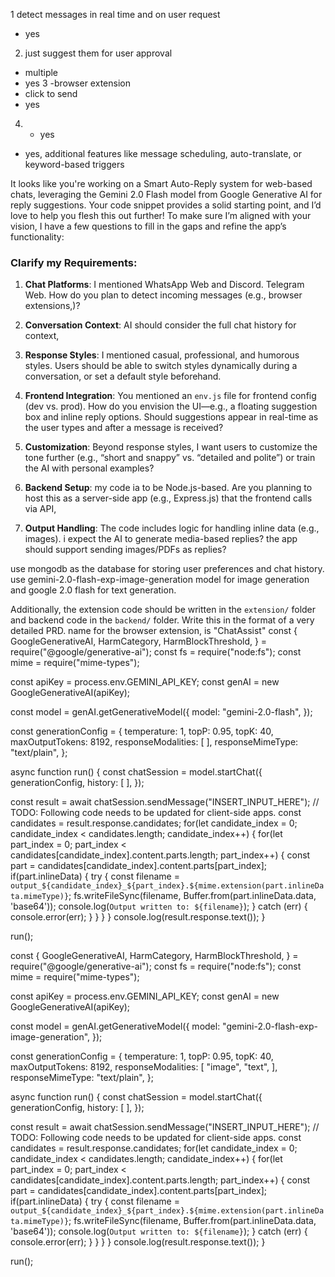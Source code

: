 1 detect messages in real time and on user request
- yes
2. just suggest them for user approval
- multiple
- yes
3 -browser extension
- click to send
- yes
4. - yes
- yes, additional features like message scheduling, auto-translate, or keyword-based triggers

It looks like you're working on a Smart Auto-Reply system for web-based chats, leveraging the Gemini 2.0 Flash model from Google Generative AI for reply suggestions. Your code snippet provides a solid starting point, and I’d love to help you flesh this out further! To make sure I’m aligned with your vision, I have a few questions to fill in the gaps and refine the app’s functionality:

### Clarify my Requirements:
1. **Chat Platforms**: I mentioned WhatsApp Web and Discord. Telegram Web. How do you plan to detect incoming messages (e.g., browser extensions,)?

2. **Conversation Context**:  AI should consider the full chat history for context,

3. **Response Styles**: I mentioned casual, professional, and humorous styles. Users should be able to switch styles dynamically during a conversation, or set a default style beforehand.

4. **Frontend Integration**: You mentioned an `env.js` file for frontend config (dev vs. prod). How do you envision the UI—e.g., a floating suggestion box and inline reply options. Should suggestions appear in real-time as the user types and after a message is received?

5. **Customization**: Beyond response styles, I want users to customize the tone further (e.g., “short and snappy” vs. “detailed and polite”) or train the AI with personal examples?

6. **Backend Setup**: my code ia to be Node.js-based. Are you planning to host this as a server-side app (e.g., Express.js) that the frontend calls via API,

7. **Output Handling**: The code includes logic for handling inline data (e.g., images). i expect the AI to generate media-based replies?  the app should support sending images/PDFs as replies?

use mongodb as the database for storing user preferences and chat history.
use gemini-2.0-flash-exp-image-generation model for image generation and google 2.0 flash for text generation.

Additionally, the extension code should be written in the `extension/` folder and backend code in the `backend/` folder.
Write this in the format of a very detailed PRD.  name for the browser extension, is  "ChatAssist"
const {
  GoogleGenerativeAI,
  HarmCategory,
  HarmBlockThreshold,
} = require("@google/generative-ai");
const fs = require("node:fs");
const mime = require("mime-types");

const apiKey = process.env.GEMINI_API_KEY;
const genAI = new GoogleGenerativeAI(apiKey);

const model = genAI.getGenerativeModel({
  model: "gemini-2.0-flash",
});

const generationConfig = {
  temperature: 1,
  topP: 0.95,
  topK: 40,
  maxOutputTokens: 8192,
  responseModalities: [
  ],
  responseMimeType: "text/plain",
};

async function run() {
  const chatSession = model.startChat({
    generationConfig,
    history: [
    ],
  });

  const result = await chatSession.sendMessage("INSERT_INPUT_HERE");
  // TODO: Following code needs to be updated for client-side apps.
  const candidates = result.response.candidates;
  for(let candidate_index = 0; candidate_index < candidates.length; candidate_index++) {
    for(let part_index = 0; part_index < candidates[candidate_index].content.parts.length; part_index++) {
      const part = candidates[candidate_index].content.parts[part_index];
      if(part.inlineData) {
        try {
          const filename = `output_${candidate_index}_${part_index}.${mime.extension(part.inlineData.mimeType)}`;
          fs.writeFileSync(filename, Buffer.from(part.inlineData.data, 'base64'));
          console.log(`Output written to: ${filename}`);
        } catch (err) {
          console.error(err);
        }
      }
    }
  }
  console.log(result.response.text());
}

run();

const {
  GoogleGenerativeAI,
  HarmCategory,
  HarmBlockThreshold,
} = require("@google/generative-ai");
const fs = require("node:fs");
const mime = require("mime-types");

const apiKey = process.env.GEMINI_API_KEY;
const genAI = new GoogleGenerativeAI(apiKey);

const model = genAI.getGenerativeModel({
  model: "gemini-2.0-flash-exp-image-generation",
});

const generationConfig = {
  temperature: 1,
  topP: 0.95,
  topK: 40,
  maxOutputTokens: 8192,
  responseModalities: [
    "image",
    "text",
  ],
  responseMimeType: "text/plain",
};

async function run() {
  const chatSession = model.startChat({
    generationConfig,
    history: [
    ],
  });

  const result = await chatSession.sendMessage("INSERT_INPUT_HERE");
  // TODO: Following code needs to be updated for client-side apps.
  const candidates = result.response.candidates;
  for(let candidate_index = 0; candidate_index < candidates.length; candidate_index++) {
    for(let part_index = 0; part_index < candidates[candidate_index].content.parts.length; part_index++) {
      const part = candidates[candidate_index].content.parts[part_index];
      if(part.inlineData) {
        try {
          const filename = `output_${candidate_index}_${part_index}.${mime.extension(part.inlineData.mimeType)}`;
          fs.writeFileSync(filename, Buffer.from(part.inlineData.data, 'base64'));
          console.log(`Output written to: ${filename}`);
        } catch (err) {
          console.error(err);
        }
      }
    }
  }
  console.log(result.response.text());
}

run();